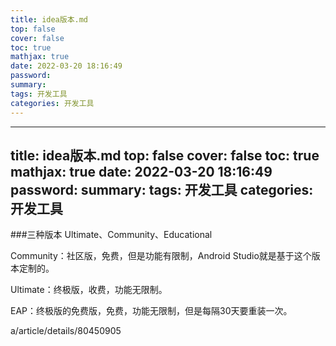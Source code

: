 ```yaml
---
title: idea版本.md
top: false
cover: false
toc: true
mathjax: true
date: 2022-03-20 18:16:49
password:
summary:
tags: 开发工具
categories: 开发工具
---
```

---
title: idea版本.md
top: false
cover: false
toc: true
mathjax: true
date: 2022-03-20 18:16:49
password:
summary:
tags: 开发工具
categories: 开发工具
---
###三种版本
 Ultimate、Community、Educational

Community：社区版，免费，但是功能有限制，Android Studio就是基于这个版本定制的。

Ultimate：终极版，收费，功能无限制。

EAP：终极版的免费版，免费，功能无限制，但是每隔30天要重装一次。

a/article/details/80450905
